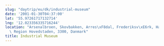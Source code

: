 ```yaml
---
slug: "daytrip/eu/dk/industrial-museum"
date: '2001-01-30T04:37:00'
lat: '55.97261717132714'
lng: '12.023356335716244'
location: "Arsenalbroen, Skovbakken, Arres\xF8dal, Frederiksv\xE6rk, Halsn\xE6s Kommune,\
  \ Region Hovedstaden, 3300, Danmark"
title: Industrial Museum
---
```




